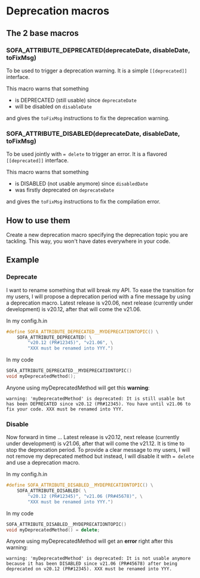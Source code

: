 # Deprecation macros

## The 2 base macros

### SOFA_ATTRIBUTE_DEPRECATED(deprecateDate, disableDate, toFixMsg)

To be used to trigger a deprecation warning. It is a simple `[[deprecated]]` interface.

This macro warns that something

- is DEPRECATED (still usable) since `deprecateDate`
- will be disabled on `disableDate`

and gives the `toFixMsg` instructions to fix the deprecation warning.

### SOFA_ATTRIBUTE_DISABLED(deprecateDate, disableDate, toFixMsg)

To be used jointly with `= delete` to trigger an error. It is a flavored `[[deprecated]]` interface.

This macro warns that something  

- is DISABLED (not usable anymore) since `disabledDate`
- was firstly deprecated on `deprecateDate`

and gives the `toFixMsg` instructions to fix the compilation error.


## How to use them

Create a new deprecation macro specifying the deprecation topic you are tackling.
This way, you won't have dates everywhere in your code.

## Example

### Deprecate

I want to rename something that will break my API. 
To ease the transition for my users, I will propose a deprecation period with a fine message by using a deprecation macro.
Latest release is v20.06, next release (currently under development) is v20.12, after that will come the v21.06.

In my config.h.in
```cpp
#define SOFA_ATTRIBUTE_DEPRECATED__MYDEPRECATIONTOPIC() \
    SOFA_ATTRIBUTE_DEPRECATED( \
        "v20.12 (PR#12345)", "v21.06", \
        "XXX must be renamed into YYY.")
```

In my code
```cpp
SOFA_ATTRIBUTE_DEPRECATED__MYDEPRECATIONTOPIC()
void myDeprecatedMethod();
```

Anyone using myDeprecatedMethod will get this **warning**: 
```text
warning: 'myDeprecatedMethod' is deprecated: It is still usable but has been DEPRECATED since v20.12 (PR#12345). You have until v21.06 to fix your code. XXX must be renamed into YYY.
```

### Disable

Now forward in time ...
Latest release is v20.12, next release (currently under development) is v21.06, after that will come the v21.12.
It is time to stop the deprecation period. To provide a clear message to my users, I will not remove my deprecated method but instead, I will disable it with `= delete` and use a deprecation macro.

In my config.h.in
```cpp
#define SOFA_ATTRIBUTE_DISABLED__MYDEPRECATIONTOPIC() \
    SOFA_ATTRIBUTE_DISABLED( \
        "v20.12 (PR#12345)", "v21.06 (PR#45678)", \
        "XXX must be renamed into YYY.")
```

In my code
```cpp
SOFA_ATTRIBUTE_DISABLED__MYDEPRECATIONTOPIC()
void myDeprecatedMethod() = delete;
```

Anyone using myDeprecatedMethod will get an **error** right after this warning: 
```text
warning: 'myDeprecatedMethod' is deprecated: It is not usable anymore because it has been DISABLED since v21.06 (PR#45678) after being deprecated on v20.12 (PR#12345). XXX must be renamed into YYY.
```


